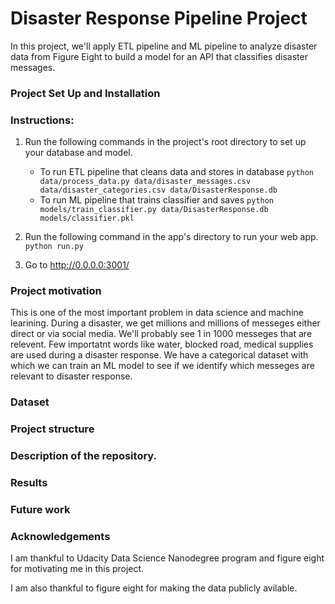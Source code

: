 # Disaster Response Pipeline Project

In this project, we'll apply ETL pipeline and ML pipeline to analyze disaster data from Figure Eight to build a model for an API that classifies disaster messages.
### Project Set Up and Installation
### Instructions:
1. Run the following commands in the project's root directory to set up your database and model.

    - To run ETL pipeline that cleans data and stores in database
        `python data/process_data.py data/disaster_messages.csv data/disaster_categories.csv data/DisasterResponse.db`
    - To run ML pipeline that trains classifier and saves
        `python models/train_classifier.py data/DisasterResponse.db models/classifier.pkl`

2. Run the following command in the app's directory to run your web app.
    `python run.py`

3. Go to http://0.0.0.0:3001/

### Project motivation
This is one of the most important problem in data science and machine learining. During a disaster, we get millions and millions of messeges either direct or via social media. We'll probably see 1 in 1000 messeges that are relevent. Few importatnt words like water, blocked road, medical supplies are used during a disaster response. We have a categorical dataset with which we can train an ML model to see if we identify which messeges are relevant to disaster response.
 

### Dataset


### Project structure



### Description of the repository.




### Results



### Future work

 

### Acknowledgements

I am thankful to Udacity Data Science Nanodegree program and figure eight for motivating me in this project.

I am also thankful to figure eight for making the data publicly avilable.



